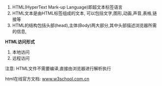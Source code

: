 1. HTML(HyperText Mark-up Language)即超文本标签语言
2. HTML文本是由HTML标签组成的文本, 可以包括文字,图形,动画,声音,表格,链接等
3. HTML的结构包括头部(head),主体(Body)两大部分,其中头部描述浏览器所需的信息,

**HTML访问形式**
1. 本地访问
2. 远程访问

注意: HTML文件不需要编译,直接由浏览器进行解析执行

html在线官方文档: www.w3school.com.cn